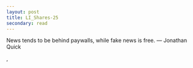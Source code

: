 ```yaml
---
layout: post
title: LI_Shares-25
secondary: read
---
```


News tends to be behind paywalls, while fake news is free. — Jonathan Quick

,
